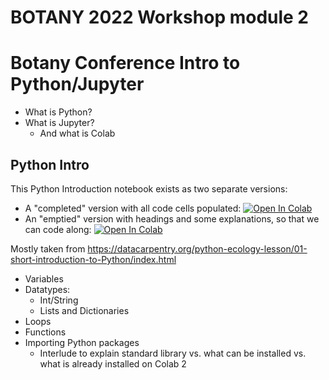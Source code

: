 # BOTANY 2022 Workshop module 2

# Botany Conference Intro to Python/Jupyter

* What is Python?
* What is Jupyter?
    * And what is Colab

## Python Intro

This Python Introduction notebook exists as two separate versions:

* A "completed" version with all code cells populated: 
[![Open In Colab](https://colab.research.google.com/assets/colab-badge.svg)](https://colab.research.google.com/github/richiehodel/Botany2022_DLworkshop/blob/main/2_jupyter_on_colab/module_2_intro_to_python_complete.ipynb)
* An "emptied" version with headings and some explanations, so that we can code along:
[![Open In Colab](https://colab.research.google.com/assets/colab-badge.svg)](https://colab.research.google.com/github/richiehodel/Botany2022_DLworkshop/blob/main/2_jupyter_on_colab/module_2_intro_to_python_emptied.ipynb)

Mostly taken from https://datacarpentry.org/python-ecology-lesson/01-short-introduction-to-Python/index.html

* Variables
* Datatypes:
    * Int/String
    * Lists and Dictionaries
* Loops
* Functions
* Importing Python packages
    * Interlude to explain standard library vs. what can be installed vs. what is already installed on Colab
2